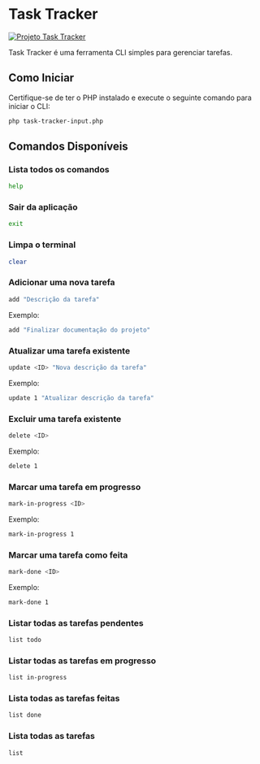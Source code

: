 # Task Tracker

[![Projeto Task Tracker](https://roadmap.sh/projects/task-tracker)](https://roadmap.sh/projects/task-tracker)

Task Tracker é uma ferramenta CLI simples para gerenciar tarefas.

## Como Iniciar

Certifique-se de ter o PHP instalado e execute o seguinte comando para iniciar o CLI:

```sh
php task-tracker-input.php
```

## Comandos Disponíveis

### Lista todos os comandos
```sh
help 
```

### Sair da aplicação
```sh
exit
```


### Limpa o terminal
```sh
clear 
```

### Adicionar uma nova tarefa
```sh
add "Descrição da tarefa"
```
Exemplo:
```sh
add "Finalizar documentação do projeto"
```

### Atualizar uma tarefa existente
```sh
update <ID> "Nova descrição da tarefa"
```
Exemplo:
```sh
update 1 "Atualizar descrição da tarefa"
```

### Excluir uma tarefa existente

```sh
delete <ID>
```
Exemplo:
```sh
delete 1
```

### Marcar uma tarefa em progresso

```sh
mark-in-progress <ID> 
```
Exemplo:
```sh
mark-in-progress 1
```

### Marcar uma tarefa como feita

```sh
mark-done <ID>
```
Exemplo:
```sh
mark-done 1
```

### Listar todas as tarefas pendentes

```sh
list todo
```

### Listar todas as tarefas em progresso

```sh
list in-progress
```

### Lista todas as tarefas feitas

```sh
list done
```

### Lista todas as tarefas
```sh
list 
```


